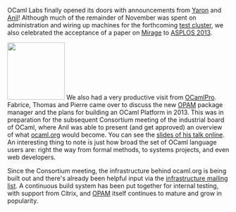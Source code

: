 OCaml Labs finally opened its doors with announcements from
[Yaron](https://ocaml.janestreet.com/?q=node/109) and
[Anil](http://anil.recoil.org/2012/10/19/announcing-ocaml-labs.html)!  Although
much of the remainder of November was spent on administration and wiring up
machines for the forthcoming [test cluster](../tasks/platform.html#Machine%20Pool), we
also celebrated the acceptance of a paper on [Mirage](../projects/mirage.html)
to [ASPLOS 2013](http://anil.recoil.org/papers/2013-asplos-mirage.pdf).

<a href="../images/caml-consortium-20121101.jpg"><img class="right" width="130px" src="../images/caml-consortium-20121101-thumb.jpg"></img></a>
We also had a very productive visit from [OCamlPro](http://www.ocamlpro.com).
Fabrice, Thomas and Pierre came over to discuss the new
[OPAM](http://opam.ocamlpro.com) package manager and the plans for building an
OCaml Platform in 2013. This was in preparation for the subsequent Consortium
meeting of the industrial board of OCaml, where Anil was able to present (and
get approved) an overview of what [ocaml.org](http://ocaml.org) would become.
You can see the [slides of his talk online](http://anil.recoil.org/slides/OCaml-Consortium-2012-OCamlLabs.pdf).  An
interesting thing to note is just how broad the set of OCaml language users
are: right the way from formal methods, to systems projects, and even web
developers.

Since the Consortium meeting, the infrastructure behind ocaml.org is being
built out and there's already been helpful input via the [infrastructure
mailing list](../projects/infrastructure.html#output-web-design-content).  A
continuous build system has been put together for internal testing, with
support from Citrix, and [OPAM](#opam) itself continues to mature and grow in
popularity.
